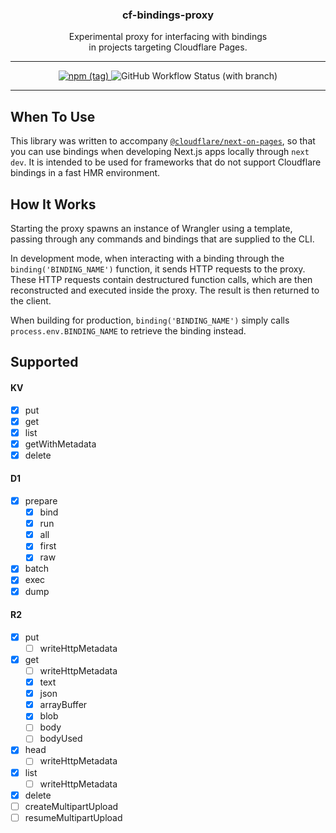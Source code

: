 <p align="center">
  <h3 align="center">cf-bindings-proxy</h3>

  <p align="center">
    Experimental proxy for interfacing with bindings
    <br />
    in projects targeting Cloudflare Pages.
  </p>
</p>

---

<p align="center">
  <a href="https://npmjs.com/package/cf-bindings-proxy" target="_blank">
		<img alt="npm (tag)" src="https://img.shields.io/npm/v/cf-bindings-proxy/latest?color=3777FF&style=flat-square" />
	</a>
	<img alt="GitHub Workflow Status (with branch)" src="https://img.shields.io/github/actions/workflow/status/james-elicx/cf-bindings-proxy/release.yml?branch=main&color=95FF38&style=flat-square" />
</p>

---

## When To Use

This library was written to accompany [`@cloudflare/next-on-pages`](https://github.com/cloudflare/next-on-pages), so that you can use bindings when developing Next.js apps locally through `next dev`. It is intended to be used for frameworks that do not support Cloudflare bindings in a fast HMR environment.

## How It Works

Starting the proxy spawns an instance of Wrangler using a template, passing through any commands and bindings that are supplied to the CLI.

In development mode, when interacting with a binding through the `binding('BINDING_NAME')` function, it sends HTTP requests to the proxy. These HTTP requests contain destructured function calls, which are then reconstructed and executed inside the proxy. The result is then returned to the client.

When building for production, `binding('BINDING_NAME')` simply calls `process.env.BINDING_NAME` to retrieve the binding instead.

## Supported

#### KV

- [x] put
- [x] get
- [x] list
- [x] getWithMetadata
- [x] delete

#### D1

- [x] prepare
  - [x] bind
  - [x] run
  - [x] all
  - [x] first
  - [x] raw
- [x] batch
- [x] exec
- [x] dump

#### R2

- [x] put
  - [ ] writeHttpMetadata
- [x] get
  - [ ] writeHttpMetadata
  - [x] text
  - [x] json
  - [x] arrayBuffer
  - [x] blob
  - [ ] body
  - [ ] bodyUsed
- [x] head
  - [ ] writeHttpMetadata
- [x] list
  - [ ] writeHttpMetadata
- [x] delete
- [ ] createMultipartUpload
- [ ] resumeMultipartUpload
